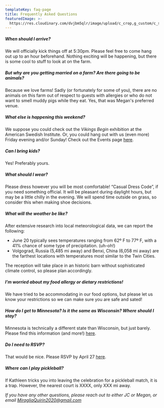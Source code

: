 ```yaml
---
templateKey: faq-page
title: Frequently Asked Questions
featuredImage: >-
  https://res.cloudinary.com/dvjbm5qlr/image/upload/c_crop,g_custom/c_scale,w_1200/v1579838540/DSC_0433.NEF_gl1dzx.jpg
---
```

##### When should I arrive?

We will officially kick things off at 5:30pm. Please feel free to come hang out up to an hour beforehand. Nothing exciting will be happening, but there is some cool to stuff to look at on the farm.

##### But why are you getting married on a farm? Are there going to be animals?

Because we love farms! Sadly (or fortunately for some of you), there are no animals on this farm out of respect to guests with allergies or who do not want to smell muddy pigs while they eat. Yes, that was Megan's preferred venue.

##### What else is happening this weekend?

We suppose you could check out the *Vikings Begin* exhibition at the American Swedish Institute. Or, you could hang out with us (even more) Friday evening and/or Sunday! Check out the Events page [here](https://miragliaquirin2020.com/events).

##### Can I bring kids?

Yes! Preferably yours.

##### What should I wear?

Please dress however you will be most comfortable! “Casual Dress Code”, if you need something official. It will be pleasant during daylight hours, but may be a little chilly in the evening. We will spend time outside on grass, so consider this when making shoe decisions.

##### What will the weather be like?

After extensive research into local meteorological data, we can report the following:

* June 20 typically sees temperatures ranging from 62º F to 77º F, with a 41% chance of some type of precipitation. (uh-oh!)
* Volgograd, Russia (5,485 mi away) and Benxi, China (6,058 mi away) are the farthest locations with temperatures most similar to the Twin Cities.

The reception will take place in an historic barn without sophisticated climate control, so please plan accordingly.

##### I’m worried about my food allergy or dietary restrictions!

We have tried to be accommodating in our food options, but please let us know your restrictions so we can make sure you are safe and sated!

##### How do I get to Minnesota? Is it the same as Wisconsin? Where should I stay?

Minnesota is technically a different state than Wisconsin, but just barely. Please find this information (and more!) [here](https://miragliaquirin2020.com/get-involved).

##### Do I need to RSVP?

That would be nice. Please RSVP by April 27 [here](https://miragliaquirin2020.com/rsvp).

##### Where can I play pickleball?

If Kathleen tricks you into leaving the celebration for a pickleball match, it is a trap. However, the nearest court is XXXX, only XXX mi away.

*If you have any other questions, please reach out to either JC or Megan, or email [MiragliaQuirin2020@gmail.com](mailto:MiragliaQuirin2020@gmail.com)*
